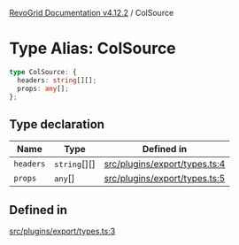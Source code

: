 [RevoGrid Documentation v4.12.2](README.md) / ColSource

# Type Alias: ColSource

```ts
type ColSource: {
  headers: string[][];
  props: any[];
};
```

## Type declaration

| Name | Type | Defined in |
| ------ | ------ | ------ |
| `headers` | `string`[][] | [src/plugins/export/types.ts:4](https://github.com/revolist/revogrid/blob/e582d99bf63e98e148b1cd4edfa5db75a0a4d1b7/src/plugins/export/types.ts#L4) |
| `props` | `any`[] | [src/plugins/export/types.ts:5](https://github.com/revolist/revogrid/blob/e582d99bf63e98e148b1cd4edfa5db75a0a4d1b7/src/plugins/export/types.ts#L5) |

## Defined in

[src/plugins/export/types.ts:3](https://github.com/revolist/revogrid/blob/e582d99bf63e98e148b1cd4edfa5db75a0a4d1b7/src/plugins/export/types.ts#L3)
